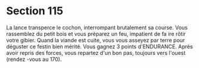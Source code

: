 # Section 115

La lance transperce le cochon, interrompant brutalement sa course.
Vous rassemblez du petit bois et vous préparez un feu, impatient
de fa ire rôtir votre gibier. Quand la viande est cuite, vous vous
asseyez par terre pour déguster ce festin bien mérité. Vous gagnez
3 points d'ENDURANCE. Après avoir repris des forces, vous
repartez d'un bon pas, toujours vers l'ouest (rendez -vous au  170).